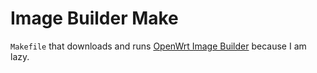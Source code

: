 # Image Builder Make

`Makefile` that downloads and runs [OpenWrt Image
Builder](https://openwrt.org/docs/guide-user/additional-software/imagebuilder)
because I am lazy.
